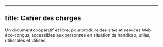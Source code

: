 
---
title: Cahier des charges
---

Un document coopératif et libre, pour produire des sites et services Web éco-conçus, accessibles aux personnes en situation de handicap, utiles, utilisables et utilisés. 
